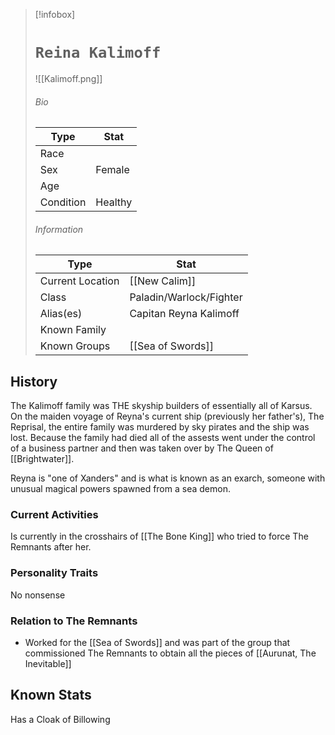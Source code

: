 > [!infobox]
> # `Reina Kalimoff` 
> ![[Kalimoff.png]]
> ###### Bio
> Type |  Stat |
> ---|---|
> Race | | 
> Sex | Female | 
> Age |  |
> Condition | Healthy  |
> ######  Information
> Type |  Stat |
> ---|---|
> Current Location | [[New Calim]]  |
> Class | Paladin/Warlock/Fighter |
> Alias(es) | Capitan Reyna Kalimoff |
> Known Family | |
> Known Groups | [[Sea of Swords]]  |
 
## History
The Kalimoff family was THE skyship builders of essentially all of Karsus. On the maiden voyage of Reyna's current ship (previously her father's), The Reprisal, the entire family was murdered by sky pirates and the ship was lost. Because the family had died all of the assests went under the control of a business partner and then was taken over by The Queen of [[Brightwater]].

Reyna is "one of Xanders" and is what is known as an exarch, someone with unusual magical powers spawned from a sea demon.

### Current Activities
Is currently in the crosshairs of [[The Bone King]] who tried to force The Remnants after her.

### Personality Traits
No nonsense 

### Relation to The Remnants 
- Worked for the [[Sea of Swords]] and was part of the group that commissioned The Remnants to obtain all the pieces of [[Aurunat, The Inevitable]]

## Known Stats
Has a Cloak of Billowing
